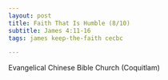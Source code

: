 ```yaml
---
layout: post
title: Faith That Is Humble (8/10)
subtitle: James 4:11-16
tags: james keep-the-faith cecbc

---
```

Evangelical Chinese Bible Church (Coquitlam)
